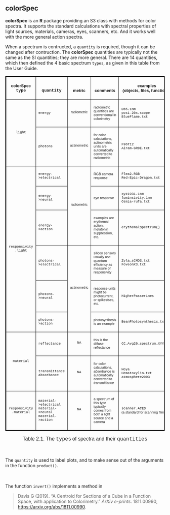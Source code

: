 ## colorSpec


**colorSpec** is an **R** package providing an S3 class with methods for color spectra. 
It supports the standard calculations with spectral properties of light sources, materials, cameras, eyes, scanners, etc. 
And it works well with the more general action spectra.

When a spectrum is contructed, a `quantity` is required,
though it can be changed after contruction.
The **colorSpec** quantities are typically not the same as the SI quantities;
they are more general.
There are 14 quantities, which then defined the 4 basic spectrum `types`,
as given in this table from the User Guide.

<TABLE WIDTH=856 BORDER=2 BORDERCOLOR="#000000" CELLPADDING=5 CELLSPACING=0>
<COL WIDTH=116>
<COL WIDTH=163>
<COL WIDTH=91>
<COL WIDTH=227>
<COL WIDTH=205>
<TR VALIGN=BOTTOM>
<TH WIDTH=116>
<P><FONT FACE="Arial, sans-serif"><FONT SIZE=2>colorSpec<BR><FONT FACE="Courier New, monospace">type</FONT></FONT></FONT></P>
</TH>
<TH WIDTH=163>
<P><FONT FACE="Courier New, monospace"><FONT SIZE=2>quantity</FONT></FONT></P>
</TH>
<TH WIDTH=91>
<P><FONT FACE="Arial, sans-serif"><FONT SIZE=2>metric</FONT></FONT></P>
</TH>
<TH WIDTH=227>
<P><FONT FACE="Arial, sans-serif"><FONT SIZE=2>comments</FONT></FONT></P>
</TH>
<TH WIDTH=205>
<P><FONT FACE="Arial, sans-serif"><FONT SIZE=2>examples<BR>(objects,
files, functions)</FONT></FONT></P>
</TH>
</TR>
<TR>
<TD ROWSPAN=2 WIDTH=116>
<P ALIGN=CENTER><FONT FACE="Courier New, monospace"><FONT SIZE=1 STYLE="font-size: 8pt">light</FONT></FONT></P>
</TD>
<TD WIDTH=163>
<P ALIGN=LEFT><FONT FACE="Courier New, monospace"><FONT SIZE=1 STYLE="font-size: 8pt">energy</FONT></FONT></P>
</TD>
<TD WIDTH=91>
<P ALIGN=CENTER STYLE="margin-top: 0.1in"><FONT FACE="Arial, sans-serif"><FONT SIZE=1 STYLE="font-size: 8pt">radiometric</FONT></FONT></P>
</TD>
<TD WIDTH=227>
<P ALIGN=LEFT><FONT FACE="Arial, sans-serif"><FONT SIZE=1 STYLE="font-size: 8pt">radiometric
quantities are conventional in colorimetry</FONT></FONT></P>
</TD>
<TD WIDTH=205>
<P ALIGN=LEFT><FONT FACE="Courier New, monospace"><FONT SIZE=1 STYLE="font-size: 8pt">D65.1nm<BR>pos1-20x.scope<BR>BlueFlame.txt</FONT></FONT></P>
</TD>
</TR>
<TR>
<TD WIDTH=163>
<P ALIGN=LEFT><FONT FACE="Courier New, monospace"><FONT SIZE=1 STYLE="font-size: 8pt">photons</FONT></FONT></P>
</TD>
<TD WIDTH=91>
<P ALIGN=CENTER STYLE="margin-top: 0.1in"><FONT FACE="Arial, sans-serif"><FONT SIZE=1 STYLE="font-size: 8pt">actinometric</FONT></FONT></P>
</TD>
<TD WIDTH=227>
<P ALIGN=LEFT><FONT FACE="Arial, sans-serif"><FONT SIZE=1 STYLE="font-size: 8pt">for
color calculations, actinometric units are automatically
converted to radiometric</FONT></FONT></P>
</TD>
<TD WIDTH=205>
<FONT FACE="Courier New"><FONT SIZE=1 STYLE="font-size: 8pt">F96T12</FONT></FONT><BR>
<FONT FACE="Courier New"><FONT SIZE=1 STYLE="font-size: 8pt">Airam-GR8E.txt</FONT></FONT>
</TD>
</TR>
<TR>
<TD ROWSPAN=6 WIDTH=116>
<P ALIGN=CENTER><FONT FACE="Courier New, monospace"><FONT SIZE=1 STYLE="font-size: 8pt">responsivity<BR>.light</FONT></FONT></P>
</TD>
<TD WIDTH=163>
<P ALIGN=LEFT><FONT FACE="Courier New, monospace"><FONT SIZE=1 STYLE="font-size: 8pt">energy-&gt;electrical</FONT></FONT></P>
</TD>
<TD ROWSPAN=3 WIDTH=91>
<P ALIGN=CENTER STYLE="margin-top: 0.1in"><FONT FACE="Arial, sans-serif"><FONT SIZE=1 STYLE="font-size: 8pt">radiometric</FONT></FONT></P>
</TD>
<TD WIDTH=227>
<P ALIGN=LEFT><FONT FACE="Arial, sans-serif"><FONT SIZE=1 STYLE="font-size: 8pt">RGB
camera response</FONT></FONT></P>
</TD>
<TD WIDTH=205>
<P ALIGN=LEFT><FONT FACE="Courier New, monospace"><FONT SIZE=1 STYLE="font-size: 8pt">Flea2.RGB<BR>Red-Epic-Dragon.txt</FONT></FONT></P>
</TD>
</TR>
<TR>
<TD WIDTH=163>
<P ALIGN=LEFT><FONT FACE="Courier New, monospace"><FONT SIZE=1 STYLE="font-size: 8pt">energy-&gt;neural</FONT></FONT></P>
</TD>
<TD WIDTH=227>
<P ALIGN=LEFT><FONT FACE="Arial, sans-serif"><FONT SIZE=1 STYLE="font-size: 8pt">eye
response</FONT></FONT></P>
</TD>
<TD WIDTH=205>
<P ALIGN=LEFT><FONT FACE="Courier New, monospace"><FONT SIZE=1 STYLE="font-size: 8pt">xyz1931.1nm<BR>luminsivity.1nm<BR>Osmia-rufa.txt</FONT></FONT></P>
</TD>
</TR>
<TR>
<TD WIDTH=163>
<P ALIGN=LEFT><FONT FACE="Courier New, monospace"><FONT SIZE=1 STYLE="font-size: 8pt">energy-&gt;action</FONT></FONT></P>
</TD>
<TD WIDTH=227>
<P ALIGN=LEFT><FONT FACE="Arial, sans-serif"><FONT SIZE=1 STYLE="font-size: 8pt">examples
are erythemal action, melatonin suppression, etc.</FONT></FONT></P>
</TD>
<TD WIDTH=205>
<P ALIGN=LEFT STYLE="font-style: normal; font-weight: normal"><FONT COLOR="#000000"><FONT FACE="Courier New"><FONT SIZE=1 STYLE="font-size: 8pt">erythemalSpectrum()</FONT></FONT></FONT></P>
</TD>
</TR>
<TR>
<TD WIDTH=163>
<P ALIGN=LEFT><FONT FACE="Courier New, monospace"><FONT SIZE=1 STYLE="font-size: 8pt">photons-&gt;electrical</FONT></FONT></P>
</TD>
<TD ROWSPAN=3 WIDTH=91>
<P ALIGN=CENTER STYLE="margin-top: 0.1in"><FONT FACE="Arial, sans-serif"><FONT SIZE=1 STYLE="font-size: 8pt">actinometric</FONT></FONT></P>
</TD>
<TD WIDTH=227>
<P ALIGN=LEFT><FONT FACE="Arial, sans-serif"><FONT SIZE=1 STYLE="font-size: 8pt">silicon
sensors usually use quantum efficiency as measure of responsivity</FONT></FONT></P>
</TD>
<TD WIDTH=205>
<P ALIGN=LEFT><FONT FACE="Courier New, monospace"><FONT SIZE=1 STYLE="font-size: 8pt">Zyla_sCMOS.txt<BR>FoveonX3.txt</FONT></FONT></P>
</TD>
</TR>
<TR>
<TD WIDTH=163>
<P ALIGN=LEFT><FONT FACE="Courier New, monospace"><FONT SIZE=1 STYLE="font-size: 8pt">photons-&gt;neural</FONT></FONT></P>
</TD>
<TD WIDTH=227>
<P ALIGN=LEFT><FONT FACE="Arial, sans-serif"><FONT SIZE=1 STYLE="font-size: 8pt">response
units might be photocurrent, or spikes/sec, etc.</FONT></FONT></P>
</TD>
<TD WIDTH=205>
<FONT FACE="Courier New"><FONT SIZE=1 STYLE="font-size: 8pt">HigherPasserines</FONT></FONT>
</TD>
</TR>
<TR>
<TD WIDTH=163>
<P ALIGN=LEFT><FONT FACE="Courier New, monospace"><FONT SIZE=1 STYLE="font-size: 8pt">photons-&gt;action</FONT></FONT></P>
</TD>
<TD WIDTH=227>
<P ALIGN=LEFT><FONT FACE="Arial, sans-serif"><FONT SIZE=1 STYLE="font-size: 8pt">photosynthesis
is an example</FONT></FONT></P>
</TD>
<TD WIDTH=205>
<P ALIGN=LEFT><FONT FACE="Courier New, monospace"><FONT SIZE=1 STYLE="font-size: 8pt">BeanPhotosynthesis.txt</FONT></FONT></P>
</TD>
</TR>
<TR>
<TD ROWSPAN=2 WIDTH=116>
<P ALIGN=CENTER><FONT FACE="Courier New, monospace"><FONT SIZE=1 STYLE="font-size: 8pt">material</FONT></FONT></P>
</TD>
<TD WIDTH=163>
<P ALIGN=LEFT><FONT FACE="Courier New, monospace"><FONT SIZE=1 STYLE="font-size: 8pt">reflectance</FONT></FONT></P>
</TD>
<TD WIDTH=91>
<P ALIGN=CENTER STYLE="margin-top: 0.1in"><FONT FACE="Courier New, monospace"><FONT SIZE=1 STYLE="font-size: 8pt">NA</FONT></FONT></P>
</TD>
<TD WIDTH=227>
<P ALIGN=LEFT><FONT FACE="Arial, sans-serif"><FONT SIZE=1 STYLE="font-size: 8pt">this
is the diffuse reflectance</FONT></FONT></P>
</TD>
<TD WIDTH=205>
<P ALIGN=LEFT><FONT FACE="Courier New, monospace"><FONT SIZE=1 STYLE="font-size: 8pt">CC_Avg20_spectrum_XYY.txt</FONT></FONT></P>
</TD>
</TR>
<TR>
<TD WIDTH=163>
<P ALIGN=LEFT><FONT FACE="Courier New, monospace"><FONT SIZE=1 STYLE="font-size: 8pt">transmittance<BR>absorbance</FONT></FONT></P>
</TD>
<TD WIDTH=91>
<P ALIGN=CENTER STYLE="margin-top: 0.1in"><FONT FACE="Courier New, monospace"><FONT SIZE=1 STYLE="font-size: 8pt">NA</FONT></FONT></P>
</TD>
<TD WIDTH=227>
<P ALIGN=LEFT><FONT FACE="Arial, sans-serif"><FONT SIZE=1 STYLE="font-size: 8pt">for
color calculations, <I>absorbance</I> is automatically converted
to <I>transmittance</I></FONT></FONT></P>
</TD>
<TD WIDTH=205>
<P ALIGN=LEFT><FONT FACE="Courier New, monospace"><FONT SIZE=1 STYLE="font-size: 8pt">Hoya<BR>Hematoxylin.txt<BR>atmosphere2003</FONT></FONT></P>
</TD>
</TR>
<TR>
<TD WIDTH=116>
<P ALIGN=CENTER><FONT FACE="Courier New, monospace"><FONT SIZE=1 STYLE="font-size: 8pt">responsivity<BR>.material</FONT></FONT></P>
</TD>
<TD WIDTH=163>
<P ALIGN=LEFT><FONT FACE="Courier New, monospace"><FONT SIZE=1 STYLE="font-size: 8pt">material-&gt;electrical<BR>material-&gt;neural<BR>material-&gt;action</FONT></FONT></P>
</TD>
<TD WIDTH=91>
<P ALIGN=CENTER STYLE="margin-top: 0.1in"><FONT FACE="Courier New, monospace"><FONT SIZE=1 STYLE="font-size: 8pt">NA</FONT></FONT></P>
</TD>
<TD WIDTH=227>
<P ALIGN=LEFT><FONT FACE="Arial, sans-serif"><FONT SIZE=1 STYLE="font-size: 8pt">a
spectrum of this type typically comes from both a light source
and a camera</FONT></FONT></P>
</TD>
<TD WIDTH=205>
<FONT COLOR="#000000"><FONT FACE="Courier New"><FONT SIZE=1 STYLE="font-size: 8pt">scanner.ACES</FONT></FONT></FONT>
<br>
<FONT FACE="Arial, sans-serif"><FONT SIZE=1 STYLE="font-size: 8pt">(a standard for scanning film)</FONT></FONT>
</TD>
</TR>
</TABLE>

<P ALIGN=CENTER STYLE="margin-top: 0.08in; margin-bottom: 0in"><FONT FACE="Arial, sans-serif"><FONT SIZE=2><FONT SIZE=3>
Table 2.1.  The </FONT><FONT FACE="Courier New, monospace"><FONT SIZE=3>types</FONT></FONT>
<FONT SIZE=3>of spectra and their </FONT><FONT FACE="Courier New, monospace"><FONT SIZE=3>quantities</FONT></FONT>
</FONT></FONT>
</P>

<br><br>
The `quantity` is used to label plots,
and to make sense out of the arguments in the function `product()`.


<br><br>
The function `invert()` implements a method in 
<blockquote>
<p>Davis G (2019).
&ldquo;A Centroid for Sections of a Cube in a Function Space, with application to Colorimetry.&rdquo;
<em>ArXiv e-prints</em>.
1811.00990, <a href="https://arxiv.org/abs/1811.00990">https://arxiv.org/abs/1811.00990</a>. 
</p>
</blockquote>

